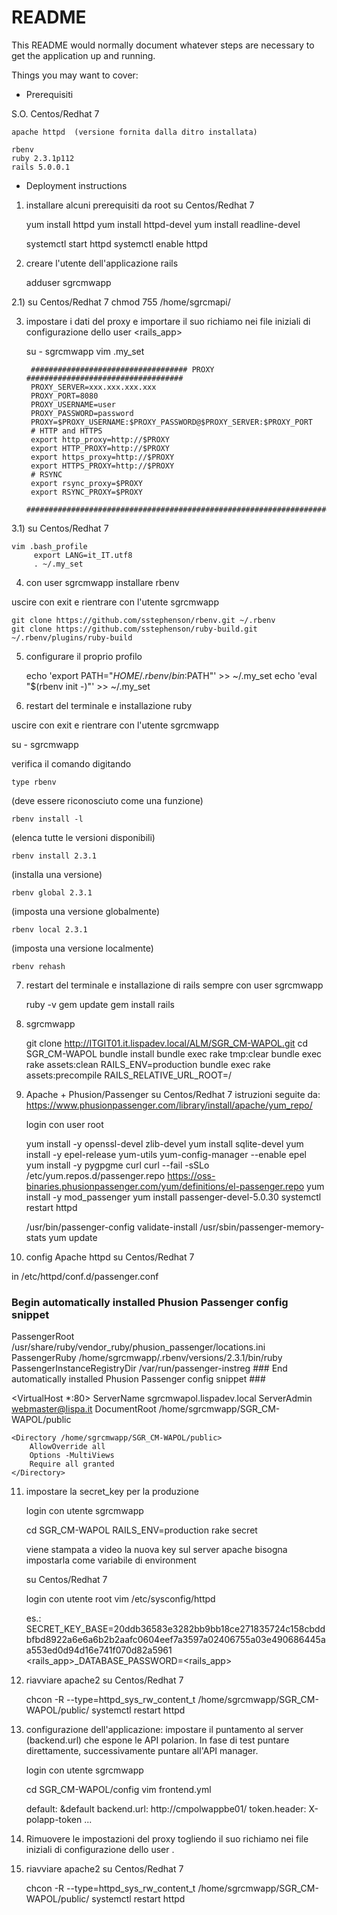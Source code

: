 # README

This README would normally document whatever steps are necessary to get the
application up and running.

Things you may want to cover:

* Prerequisiti

 S.O.    Centos/Redhat 7

    apache httpd  (versione fornita dalla ditro installata)

    rbenv
    ruby 2.3.1p112
    rails 5.0.0.1


* Deployment instructions

 1) installare alcuni prerequisiti da root
su Centos/Redhat 7

    yum install httpd
    yum install httpd-devel
    yum install readline-devel

    systemctl start httpd
    systemctl enable httpd

2) creare l'utente dell'applicazione rails

    adduser sgrcmwapp
    
2.1) su Centos/Redhat 7
    chmod 755 /home/sgrcmapi/

3) impostare i dati del proxy e importare il suo richiamo nei file iniziali di configurazione dello user <rails_app>

    su - sgrcmwapp
    vim .my_set


        ################################### PROXY ###################################
        PROXY_SERVER=xxx.xxx.xxx.xxx
        PROXY_PORT=8080
        PROXY_USERNAME=user
        PROXY_PASSWORD=password
        PROXY=$PROXY_USERNAME:$PROXY_PASSWORD@$PROXY_SERVER:$PROXY_PORT
        # HTTP and HTTPS
        export http_proxy=http://$PROXY
        export HTTP_PROXY=http://$PROXY
        export https_proxy=http://$PROXY
        export HTTPS_PROXY=http://$PROXY
        # RSYNC
        export rsync_proxy=$PROXY
        export RSYNC_PROXY=$PROXY
        ##############################################################################

3.1) su Centos/Redhat 7

    vim .bash_profile
         export LANG=it_IT.utf8
         . ~/.my_set

4) con user sgrcmwapp installare rbenv

uscire con exit e rientrare con l'utente sgrcmwapp

    git clone https://github.com/sstephenson/rbenv.git ~/.rbenv
    git clone https://github.com/sstephenson/ruby-build.git ~/.rbenv/plugins/ruby-build

5) configurare il proprio profilo

    echo 'export PATH="$HOME/.rbenv/bin:$PATH"' >> ~/.my_set
    echo 'eval "$(rbenv init -)"' >> ~/.my_set

6) restart del terminale e installazione ruby

uscire con exit e rientrare con l'utente sgrcmwapp

su - sgrcmwapp

verifica il comando digitando

    type rbenv

(deve essere riconosciuto come una funzione)

    rbenv install -l

(elenca tutte le versioni disponibili)

    rbenv install 2.3.1

(installa una versione)

    rbenv global 2.3.1

(imposta una versione globalmente)

    rbenv local 2.3.1

(imposta una versione localmente)

    rbenv rehash

7) restart del terminale e installazione di rails sempre con user sgrcmwapp

    ruby -v
    gem update
    gem install rails

8) sgrcmwapp

    git clone http://ITGIT01.it.lispadev.local/ALM/SGR_CM-WAPOL.git
    cd SGR_CM-WAPOL
    bundle install
    bundle exec rake tmp:clear
    bundle exec rake assets:clean
    RAILS_ENV=production bundle exec rake assets:precompile RAILS_RELATIVE_URL_ROOT=/
    
9) Apache + Phusion/Passenger su Centos/Redhat 7
    istruzioni seguite da: https://www.phusionpassenger.com/library/install/apache/yum_repo/
    
    login con user root
    
    yum install -y openssl-devel zlib-devel
    yum install sqlite-devel
    yum install -y epel-release yum-utils
    yum-config-manager --enable epel
    yum install -y pygpgme curl
    curl --fail -sSLo /etc/yum.repos.d/passenger.repo https://oss-binaries.phusionpassenger.com/yum/definitions/el-passenger.repo
    yum install -y mod_passenger
    yum install passenger-devel-5.0.30
    systemctl restart httpd
    
    /usr/bin/passenger-config validate-install
    /usr/sbin/passenger-memory-stats
    yum update
    
10) config Apache httpd su Centos/Redhat 7

in /etc/httpd/conf.d/passenger.conf

### Begin automatically installed Phusion Passenger config snippet ###
<IfModule mod_passenger.c>
    PassengerRoot /usr/share/ruby/vendor_ruby/phusion_passenger/locations.ini
    PassengerRuby /home/sgrcmwapp/.rbenv/versions/2.3.1/bin/ruby
    PassengerInstanceRegistryDir /var/run/passenger-instreg
</IfModule>
### End automatically installed Phusion Passenger config snippet ###

<VirtualHost *:80>
    ServerName sgrcmwapol.lispadev.local
    ServerAdmin webmaster@lispa.it
    DocumentRoot /home/sgrcmwapp/SGR_CM-WAPOL/public
    
    <Directory /home/sgrcmwapp/SGR_CM-WAPOL/public>
        AllowOverride all
        Options -MultiViews
        Require all granted
    </Directory>
</VirtualHost>

11) impostare la secret_key per la produzione

    login con utente sgrcmwapp
    
    cd SGR_CM-WAPOL
    RAILS_ENV=production rake secret
    
    viene stampata a video la nuova key
    sul server apache bisogna impostarla come variabile di environment
    
    su Centos/Redhat 7
    
    login con utente root
    vim /etc/sysconfig/httpd
    
    es.: SECRET_KEY_BASE=20ddb36583e3282bb9bb18ce271835724c158cbddbfbd8922a6e6a6b2b2aafc0604eef7a3597a02406755a03e490686445aa553ed0d94d16e741f070d82a5961
    <rails_app>_DATABASE_PASSWORD=<rails_app>

12) riavviare apache2 su Centos/Redhat 7

    chcon -R --type=httpd_sys_rw_content_t /home/sgrcmwapp/SGR_CM-WAPOL/public/
    systemctl restart httpd

13) configurazione dell'applicazione: impostare il puntamento al server (backend.url) che espone le API polarion. In fase di test puntare direttamente, successivamente puntare all'API manager.

    login con utente sgrcmwapp
    
    cd SGR_CM-WAPOL/config
    vim  frontend.yml
    
    default: &default
      backend.url: http://cmpolwappbe01/
      token.header: X-polapp-token
      ...


14) Rimuovere le impostazioni del proxy togliendo il suo richiamo nei file iniziali di configurazione dello user <root> .

15) riavviare apache2 su Centos/Redhat 7

    chcon -R --type=httpd_sys_rw_content_t /home/sgrcmwapp/SGR_CM-WAPOL/public/
    systemctl restart httpd
    
    

